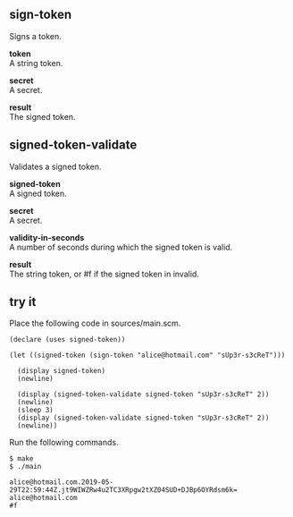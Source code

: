 sign-token
----------
Signs a token.

__token__  
A string token.

__secret__  
A secret.

__result__  
The signed token.

signed-token-validate
---------------------
Validates a signed token.

__signed-token__  
A signed token.

__secret__  
A secret.

__validity-in-seconds__  
A number of seconds during which the signed token is valid.

__result__  
The string token, or #f if the signed token in invalid.

try it
------
Place the following code in sources/main.scm.

    (declare (uses signed-token))

    (let ((signed-token (sign-token "alice@hotmail.com" "sUp3r-s3cReT")))

      (display signed-token)
      (newline)

      (display (signed-token-validate signed-token "sUp3r-s3cReT" 2))
      (newline)
      (sleep 3)
      (display (signed-token-validate signed-token "sUp3r-s3cReT" 2))
      (newline))

Run the following commands.

    $ make
    $ ./main

    alice@hotmail.com.2019-05-29T22:59:44Z.jt9WIWZRw4u2TC3XRpgw2tXZ04SUD+DJBp6OYRdsm6k=
    alice@hotmail.com
    #f
